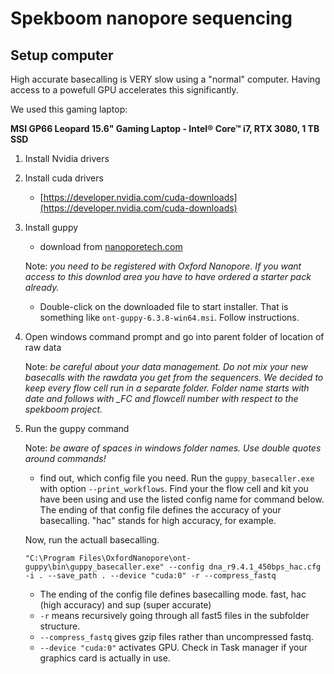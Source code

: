 # Spekboom nanopore sequencing



## Setup computer

High accurate basecalling is VERY slow using a "normal" computer. Having access to a powefull GPU accelerates this significantly. 

We used this gaming laptop: 

**MSI GP66 Leopard 15.6" Gaming Laptop - Intel® Core™ i7, RTX 3080, 1 TB SSD**
 

1. Install Nvidia drivers
2. Install cuda drivers
	* [https://developer.nvidia.com/cuda-downloads](https://developer.nvidia.com/cuda-downloads) 		
3. Install guppy
	* download from [nanoporetech.com](nanoporetech.com)
	 
	
	Note: *you need to be registered with Oxford Nanopore. 
	If you want access to this downlod area you have to have ordered a starter pack already.*  
	
	* Double-click on the downloaded file to start installer. That is something like `ont-guppy-6.3.8-win64.msi`. Follow instructions.
4. Open windows command prompt and go into parent folder of location of raw data

	
	Note: *be careful about your data management. 
	Do not mix your new basecalls with the rawdata you get from the sequencers. 
	We decided to keep every flow cell run in a separate folder. 
	Folder name starts with date and follows with _FC and flowcell number with respect to the spekboom project.*
	



	

5. Run the guppy command
	
	Note: *be aware of spaces in windows folder names. Use double quotes around commands!*
	
	* find out, which config file you need. Run the `guppy_basecaller.exe` with option `--print_workflows`. Find your the flow cell and kit you have been using and use the listed config name for command below. The ending of that config file defines the accuracy of your basecalling. "hac" stands for high accuracy, for example.
	
	
	Now, run the actuall basecalling.
	
	
	```
	"C:\Program Files\OxfordNanopore\ont-guppy\bin\guppy_basecaller.exe" --config dna_r9.4.1_450bps_hac.cfg -i . --save_path . --device "cuda:0" -r --compress_fastq
	```

	* The ending of the config file defines basecalling mode. fast, hac (high accuracy) and sup (super accurate)
	* `-r` means recursively going through all fast5 files in the subfolder structure.
	* `--compress_fastq` gives gzip files rather than uncompressed fastq. 
	* `--device "cuda:0"` activates GPU. Check in Task manager if your graphics card is actually in use. 
 	

		

	
